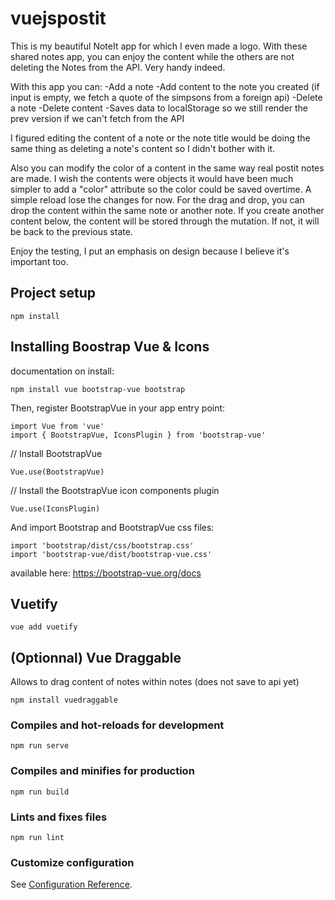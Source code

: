 # vuejspostit

This is my beautiful NoteIt app for which I even made a logo.
With these shared notes app, you can enjoy the content while the others are not deleting the Notes from the API.
Very handy indeed.

With this app you can:
-Add a note
-Add content to the note you created (if input is empty, we fetch a quote of the simpsons from a foreign api)
-Delete a note
-Delete content
-Saves data to localStorage so we still render the prev version if we can't fetch from the API

I figured editing the content of a note or the note title would be doing the same thing as deleting a note's content so I didn't bother with it.

Also you can modify the color of a content in the same way real postit notes are made.
I wish the contents were objects it would have been much simpler to add a "color" attribute so the color could be saved overtime.
A simple reload lose the changes for now.
For the drag and drop, you can drop the content within the same note or another note. If you create another content below, the content will be stored through the mutation. If not, it will be back to the previous state.

Enjoy the testing, I put an emphasis on design because I believe it's important too.

## Project setup

```
npm install
```

## Installing Boostrap Vue & Icons

documentation on install:

```
npm install vue bootstrap-vue bootstrap
```

Then, register BootstrapVue in your app entry point:

```
import Vue from 'vue'
import { BootstrapVue, IconsPlugin } from 'bootstrap-vue'
```

// Install BootstrapVue

```
Vue.use(BootstrapVue)
```

// Install the BootstrapVue icon components plugin

```
Vue.use(IconsPlugin)
```

And import Bootstrap and BootstrapVue css files:

```
import 'bootstrap/dist/css/bootstrap.css'
import 'bootstrap-vue/dist/bootstrap-vue.css'
```

available here: https://bootstrap-vue.org/docs

## Vuetify

```
vue add vuetify
```

## (Optionnal) Vue Draggable

Allows to drag content of notes within notes (does not save to api yet)

```
npm install vuedraggable
```

### Compiles and hot-reloads for development

```
npm run serve
```

### Compiles and minifies for production

```
npm run build
```

### Lints and fixes files

```
npm run lint
```

### Customize configuration

See [Configuration Reference](https://cli.vuejs.org/config/).
